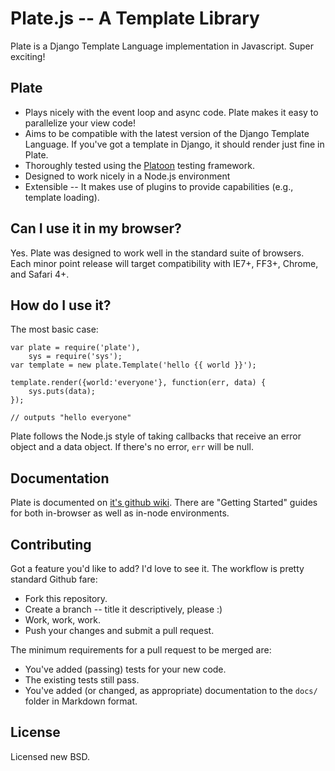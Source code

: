 Plate.js -- A Template Library
=================================

Plate is a Django Template Language implementation in Javascript. Super exciting!

Plate
----------
* Plays nicely with the event loop and async code. Plate makes it easy to parallelize your view code!
* Aims to be compatible with the latest version of the Django Template Language. If you've got a template in Django, it should render just fine in Plate.
* Thoroughly tested using the [Platoon](http://github.com/chrisdickinson/platoon) testing framework.
* Designed to work nicely in a Node.js environment
* Extensible -- It makes use of plugins to provide capabilities (e.g., template loading).

Can I use it in my browser?
---------------------------

Yes. Plate was designed to work well in the standard suite of browsers. Each minor point release will target
compatibility with IE7+, FF3+, Chrome, and Safari 4+.

How do I use it?
----------------

The most basic case:

    var plate = require('plate'),
        sys = require('sys');
    var template = new plate.Template('hello {{ world }}');

    template.render({world:'everyone'}, function(err, data) {
        sys.puts(data);
    });

    // outputs "hello everyone"

Plate follows the Node.js style of taking callbacks that receive an error object and a data object. If there's no
error, `err` will be null.

Documentation
-------------

Plate is documented on [it's github wiki](https://github.com/chrisdickinson/plate/wiki). There are "Getting Started"
guides for both in-browser as well as in-node environments.

Contributing
------------

Got a feature you'd like to add? I'd love to see it. The workflow is pretty standard Github fare:

* Fork this repository.
* Create a branch -- title it descriptively, please :)
* Work, work, work. 
* Push your changes and submit a pull request.

The minimum requirements for a pull request to be merged are:

* You've added (passing) tests for your new code.
* The existing tests still pass.
* You've added (or changed, as appropriate) documentation to the `docs/` folder in Markdown format.

License
-----------------
Licensed new BSD.
